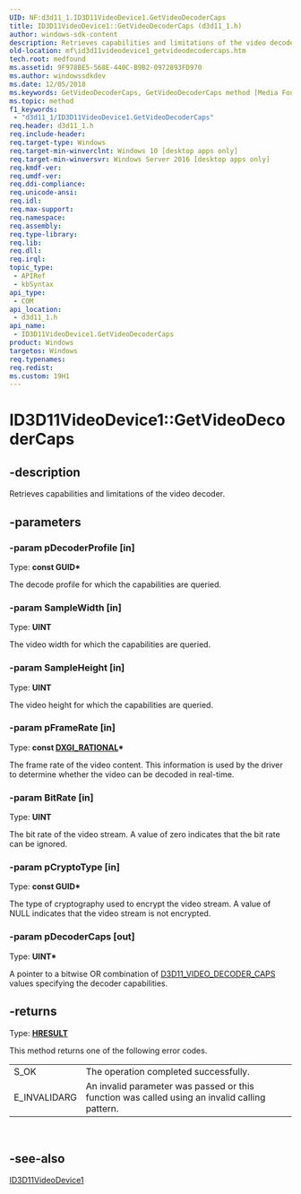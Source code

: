 ```yaml
---
UID: NF:d3d11_1.ID3D11VideoDevice1.GetVideoDecoderCaps
title: ID3D11VideoDevice1::GetVideoDecoderCaps (d3d11_1.h)
author: windows-sdk-content
description: Retrieves capabilities and limitations of the video decoder.
old-location: mf\id3d11videodevice1_getvideodecodercaps.htm
tech.root: medfound
ms.assetid: 9F978BE5-568E-440C-B9B2-0972893FD970
ms.author: windowssdkdev
ms.date: 12/05/2018
ms.keywords: GetVideoDecoderCaps, GetVideoDecoderCaps method [Media Foundation], GetVideoDecoderCaps method [Media Foundation],ID3D11VideoDevice1 interface, ID3D11VideoDevice1 interface [Media Foundation],GetVideoDecoderCaps method, ID3D11VideoDevice1.GetVideoDecoderCaps, ID3D11VideoDevice1::GetVideoDecoderCaps, d3d11_1/ID3D11VideoDevice1::GetVideoDecoderCaps, mf.id3d11videodevice1_getvideodecodercaps
ms.topic: method
f1_keywords: 
 - "d3d11_1/ID3D11VideoDevice1.GetVideoDecoderCaps"
req.header: d3d11_1.h
req.include-header: 
req.target-type: Windows
req.target-min-winverclnt: Windows 10 [desktop apps only]
req.target-min-winversvr: Windows Server 2016 [desktop apps only]
req.kmdf-ver: 
req.umdf-ver: 
req.ddi-compliance: 
req.unicode-ansi: 
req.idl: 
req.max-support: 
req.namespace: 
req.assembly: 
req.type-library: 
req.lib: 
req.dll: 
req.irql: 
topic_type:
 - APIRef
 - kbSyntax
api_type:
 - COM
api_location:
 - d3d11_1.h
api_name:
 - ID3D11VideoDevice1.GetVideoDecoderCaps
product: Windows
targetos: Windows
req.typenames: 
req.redist: 
ms.custom: 19H1
---
```


# ID3D11VideoDevice1::GetVideoDecoderCaps


## -description


Retrieves capabilities and limitations of the video decoder.


## -parameters




### -param pDecoderProfile [in]

Type: <b>const GUID*</b>

The decode profile for which the capabilities are queried.


### -param SampleWidth [in]

Type: <b>UINT</b>

The video width for which the capabilities are queried.


### -param SampleHeight [in]

Type: <b>UINT</b>

The video height for which the capabilities are queried.


### -param pFrameRate [in]

Type: <b>const <a href="https://docs.microsoft.com/windows/desktop/api/dxgicommon/ns-dxgicommon-dxgi_rational">DXGI_RATIONAL</a>*</b>

The frame rate of the video content. This information is used by the driver to determine whether the video can be decoded in real-time.


### -param BitRate [in]

Type: <b>UINT</b>

The bit rate of the video stream. A value of zero indicates that the bit rate can be ignored.


### -param pCryptoType [in]

Type: <b>const GUID*</b>

The type of cryptography used to encrypt the video stream. A value of NULL indicates that the video stream is not encrypted.


### -param pDecoderCaps [out]

Type: <b>UINT*</b>

A pointer to a bitwise OR combination of <a href="https://docs.microsoft.com/windows/desktop/api/d3d11_1/ne-d3d11_1-d3d11_video_decoder_caps">D3D11_VIDEO_DECODER_CAPS</a> values specifying the decoder capabilities.




## -returns



Type: <b><a href="https://docs.microsoft.com/previous-versions/windows/desktop/legacy/hh437604(v=vs.85)">HRESULT</a></b>

This method returns one of the following error codes.

<table>
<tr>
<td>S_OK</td>
<td>The operation completed successfully.</td>
</tr>
<tr>
<td>E_INVALIDARG</td>
<td>An invalid parameter was passed or this function was called using an invalid calling pattern.</td>
</tr>
</table>
 




## -see-also




<a href="https://docs.microsoft.com/windows/desktop/api/d3d11_1/nn-d3d11_1-id3d11videodevice1">ID3D11VideoDevice1</a>
 

 

